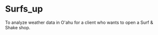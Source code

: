 # Surfs_up
To analyze weather data in O'ahu for a client who wants to open a Surf &amp; Shake shop.
